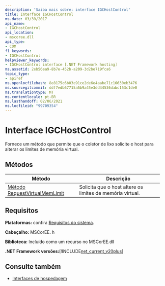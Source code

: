 ```yaml
---
description: 'Saiba mais sobre: interface IGCHostControl'
title: Interface IGCHostControl
ms.date: 03/30/2017
api_name:
- IGCHostControl
api_location:
- mscoree.dll
api_type:
- COM
f1_keywords:
- IGCHostControl
helpviewer_keywords:
- IGCHostControl interface [.NET Framework hosting]
ms.assetid: 2eb56ea9-8b7e-452b-a209-3d2be719fca6
topic_type:
- apiref
ms.openlocfilehash: 8e8175c6b03e91ce2de6e4aabe71c16630eb3476
ms.sourcegitcommit: ddf7edb67715a5b9a45e3dd44536dabc153c1de0
ms.translationtype: MT
ms.contentlocale: pt-BR
ms.lasthandoff: 02/06/2021
ms.locfileid: "99709354"
---
```

# <a name="igchostcontrol-interface"></a>Interface IGCHostControl

Fornece um método que permite que o coletor de lixo solicite o host para alterar os limites de memória virtual.  
  
## <a name="methods"></a>Métodos  
  
|Método|Descrição|  
|------------|-----------------|  
|[Método RequestVirtualMemLimit](igchostcontrol-requestvirtualmemlimit-method.md)|Solicita que o host altere os limites de memória virtual.|  
  
## <a name="requirements"></a>Requisitos  

 **Plataformas:** confira [Requisitos do sistema](../../get-started/system-requirements.md).  
  
 **Cabeçalho:** MSCorEE. h  
  
 **Biblioteca:** Incluído como um recurso no MSCorEE.dll  
  
 **.NET Framework versões:**[!INCLUDE[net_current_v20plus](../../../../includes/net-current-v20plus-md.md)]  
  
## <a name="see-also"></a>Consulte também

- [Interfaces de hospedagem](hosting-interfaces.md)
